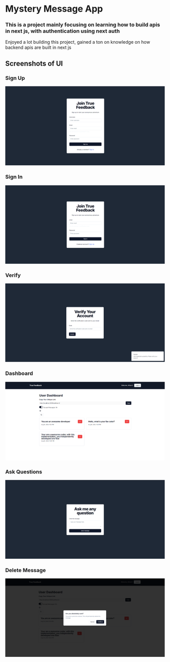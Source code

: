 # Mystery Message App

### This is a project mainly focusing on learning how to build apis in next js, with authentication using next auth

Enjoyed a lot building this project, gained a ton on knowledge on how backend apis are built in next js

## Screenshots of UI

### Sign Up

<img
    src="./public/register.png"
    alt="Sign Up"
/>

### Sign In

<img
    src="./public/login.png"
    alt="Sign In"
/>

### Verify

<img
    src="./public/verify.png"
    alt="Sign Up"
/>

### Dashboard

<img
    src="./public/dashboard.png"
    alt="Sign Up"
/>

### Ask Questions

<img
    src="./public/ask-question.png"
    alt="Sign Up"
/>

### Delete Message

<img
    src="./public/delete-message.png"
    alt="Sign Up"
/>
